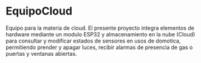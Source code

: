 # EquipoCloud
Equipo para la materia de cloud.
El presente proyecto integra elementos de hardware mediante un modulo ESP32 y almacenamiento en la nube (Cloud) para consultar 
y modificar estados de sensores en usos de domotica, permitiendo prender y apagar luces, recibir alarmas de presencia de gas o puertas y ventanas abiertas.
